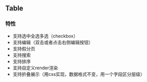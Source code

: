 ## Table

### 特性

* 支持选中全选多选（checkbox）
* 支持编辑（双击或者点击右侧编辑按钮）
* 支持假分页
* 支持搜索
* 支持排序
* 支持自定义render渲染
* 支持折叠展示（用css实现，数据格式不变，用一个字段区分层级）
